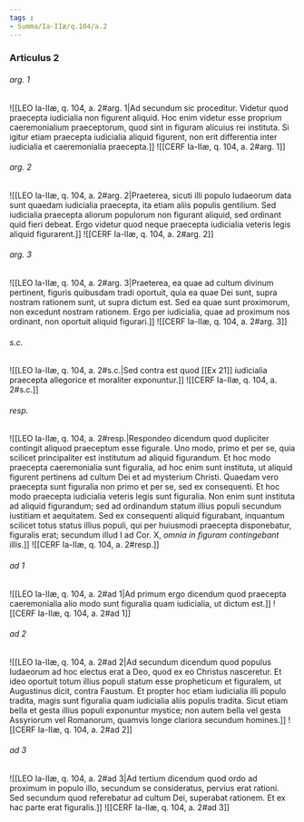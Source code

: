 ```yaml
---
tags : 
- Summa/Ia-IIæ/q.104/a.2
---
```


### Articulus 2

###### arg. 1
![[LEO Ia-IIæ, q. 104, a. 2#arg. 1|Ad secundum sic proceditur. Videtur quod praecepta iudicialia non figurent aliquid. Hoc enim videtur esse proprium caeremonialium praeceptorum, quod sint in figuram alicuius rei instituta. Si igitur etiam praecepta iudicialia aliquid figurent, non erit differentia inter iudicialia et caeremonialia praecepta.]]
![[CERF Ia-IIæ, q. 104, a. 2#arg. 1]]

###### arg. 2
![[LEO Ia-IIæ, q. 104, a. 2#arg. 2|Praeterea, sicuti illi populo Iudaeorum data sunt quaedam iudicialia praecepta, ita etiam aliis populis gentilium. Sed iudicialia praecepta aliorum populorum non figurant aliquid, sed ordinant quid fieri debeat. Ergo videtur quod neque praecepta iudicialia veteris legis aliquid figurarent.]]
![[CERF Ia-IIæ, q. 104, a. 2#arg. 2]]

###### arg. 3
![[LEO Ia-IIæ, q. 104, a. 2#arg. 3|Praeterea, ea quae ad cultum divinum pertinent, figuris quibusdam tradi oportuit, quia ea quae Dei sunt, supra nostram rationem sunt, ut supra dictum est. Sed ea quae sunt proximorum, non excedunt nostram rationem. Ergo per iudicialia, quae ad proximum nos ordinant, non oportuit aliquid figurari.]]
![[CERF Ia-IIæ, q. 104, a. 2#arg. 3]]

###### s.c.
![[LEO Ia-IIæ, q. 104, a. 2#s.c.|Sed contra est quod [[Ex 21]] iudicialia praecepta allegorice et moraliter exponuntur.]]
![[CERF Ia-IIæ, q. 104, a. 2#s.c.]]

###### resp.
![[LEO Ia-IIæ, q. 104, a. 2#resp.|Respondeo dicendum quod dupliciter contingit aliquod praeceptum esse figurale. Uno modo, primo et per se, quia scilicet principaliter est institutum ad aliquid figurandum. Et hoc modo praecepta caeremonialia sunt figuralia, ad hoc enim sunt instituta, ut aliquid figurent pertinens ad cultum Dei et ad mysterium Christi. Quaedam vero praecepta sunt figuralia non primo et per se, sed ex consequenti. Et hoc modo praecepta iudicialia veteris legis sunt figuralia. Non enim sunt instituta ad aliquid figurandum; sed ad ordinandum statum illius populi secundum iustitiam et aequitatem. Sed ex consequenti aliquid figurabant, inquantum scilicet totus status illius populi, qui per huiusmodi praecepta disponebatur, figuralis erat; secundum illud I ad Cor. X, *omnia in figuram contingebant illis*.]]
![[CERF Ia-IIæ, q. 104, a. 2#resp.]]

###### ad 1
![[LEO Ia-IIæ, q. 104, a. 2#ad 1|Ad primum ergo dicendum quod praecepta caeremonialia alio modo sunt figuralia quam iudicialia, ut dictum est.]]
![[CERF Ia-IIæ, q. 104, a. 2#ad 1]]

###### ad 2
![[LEO Ia-IIæ, q. 104, a. 2#ad 2|Ad secundum dicendum quod populus Iudaeorum ad hoc electus erat a Deo, quod ex eo Christus nasceretur. Et ideo oportuit totum illius populi statum esse propheticum et figuralem, ut Augustinus dicit, contra Faustum. Et propter hoc etiam iudicialia illi populo tradita, magis sunt figuralia quam iudicialia aliis populis tradita. Sicut etiam bella et gesta illius populi exponuntur mystice; non autem bella vel gesta Assyriorum vel Romanorum, quamvis longe clariora secundum homines.]]
![[CERF Ia-IIæ, q. 104, a. 2#ad 2]]

###### ad 3
![[LEO Ia-IIæ, q. 104, a. 2#ad 3|Ad tertium dicendum quod ordo ad proximum in populo illo, secundum se consideratus, pervius erat rationi. Sed secundum quod referebatur ad cultum Dei, superabat rationem. Et ex hac parte erat figuralis.]]
![[CERF Ia-IIæ, q. 104, a. 2#ad 3]]

